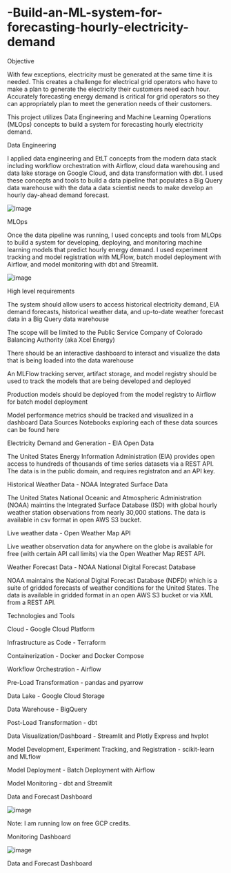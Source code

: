 # -Build-an-ML-system-for-forecasting-hourly-electricity-demand

Objective

With few exceptions, electricity must be generated at the same time it is needed. This creates a challenge for electrical grid operators who have to make a plan to generate the electricity their customers need each hour. Accurately forecasting energy demand is critical for grid operators so they can appropriately plan to meet the generation needs of their customers.

This project utilizes Data Engineering and Machine Learning Operations (MLOps) concepts to build a system for forecasting hourly electricity demand.

Data Engineering

I applied data engineering and EtLT concepts from the modern data stack including workflow orchestration with Airflow, cloud data warehousing and data lake storage on Google Cloud, and data transformation with dbt. I used these concepts and tools to build a data pipeline that populates a Big Query data warehouse with the data a data scientist needs to make develop an hourly day-ahead demand forecast.


![image](https://user-images.githubusercontent.com/96236642/184609614-ed4b537a-0cfa-454f-88a5-273cd2ced9ea.png)


MLOps

Once the data pipeline was running, I used concepts and tools from MLOps to build a system for developing, deploying, and monitoring machine learning models that predict hourly energy demand. I used experiment tracking and model registration with MLFlow, batch model deployment with Airflow, and model monitoring with dbt and Streamlit.


![image](https://user-images.githubusercontent.com/96236642/184609835-59b66c31-59fa-45a9-81d1-106ee98aac72.png)


High level requirements

The system should allow users to access historical electricity demand, EIA demand forecasts, historical weather data, and up-to-date weather forecast data in a Big Query data warehouse

The scope will be limited to the Public Service Company of Colorado Balancing Authority (aka Xcel Energy)

There should be an interactive dashboard to interact and visualize the data that is being loaded into the data warehouse

An MLFlow tracking server, artifact storage, and model registry should be used to track the models that are being developed and deployed

Production models should be deployed from the model registry to Airflow for batch model deployment

Model performance metrics should be tracked and visualized in a dashboard
Data Sources
Notebooks exploring each of these data sources can be found here

Electricity Demand and Generation - EIA Open Data

The United States Energy Information Administration (EIA) provides open access to hundreds of thousands of time series datasets via a REST API. The data is in the public domain, and requires registraton and an API key.

Historical Weather Data - NOAA Integrated Surface Data

The United States National Oceanic and Atmospheric Administration (NOAA) maintins the Integrated Surface Database (ISD) with global hourly weather station observations from nearly 30,000 stations. The data is available in csv format in open AWS S3 bucket.

Live weather data - Open Weather Map API

Live weather observation data for anywhere on the globe is available for free (with certain API call limits) via the Open Weather Map REST API.

Weather Forecast Data - NOAA National Digital Forecast Database

NOAA maintains the National Digital Forecast Database (NDFD) which is a suite of gridded forecasts of weather conditions for the United States. The data is available in gridded format in an open AWS S3 bucket or via XML from a REST API.

Technologies and Tools

Cloud - Google Cloud Platform

Infrastructure as Code - Terraform

Containerization - Docker and Docker Compose

Workflow Orchestration - Airflow

Pre-Load Transformation - pandas and pyarrow

Data Lake - Google Cloud Storage

Data Warehouse - BigQuery

Post-Load Transformation - dbt

Data Visualization/Dashboard - Streamlit and Plotly Express and hvplot

Model Development, Experiment Tracking, and Registration - scikit-learn and MLflow

Model Deployment - Batch Deployment with Airflow

Model Monitoring - dbt and Streamlit


Data and Forecast Dashboard


![image](https://user-images.githubusercontent.com/96236642/184610434-9dee0384-71fa-425d-8e64-b385a2eaecb7.png)


Note: I am running low on free GCP credits.



Monitoring Dashboard


![image](https://user-images.githubusercontent.com/96236642/184610513-7ae432c8-eaf3-425a-b6a4-1d3c3d721c00.png)


Data and Forecast Dashboard

